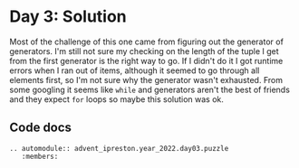 # Day 3: Solution

Most of the challenge of this one came from figuring out the generator of generators.
I'm still not sure my checking on the length of the tuple I get from the first generator
is the right way to go. If I didn't do it I got runtime errors when I ran out of items,
although it seemed to go through all elements first, so I'm not sure why the generator
wasn't exhausted. From some googling it seems like `while` and generators aren't the
best of friends and they expect `for` loops so maybe this solution was ok.

## Code docs

```{eval-rst}
.. automodule:: advent_ipreston.year_2022.day03.puzzle
   :members:
```
